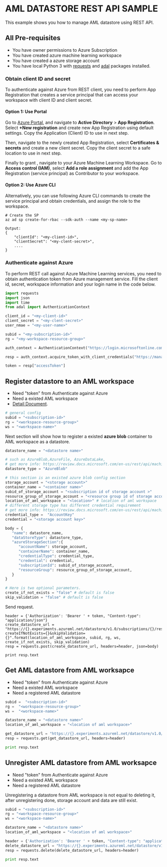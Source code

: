 ﻿# AML DATASTORE REST API SAMPLE

This example shows you how to manage AML datastore using REST API.

## All Pre-requisites
 * You have owner permissions to Azure Subscription
 * You have created azure machine learning workspace
 * You have created a azure storage account
 * You have local Python 3 with [requests](https://pypi.org/project/requests/) and [adal](https://pypi.org/project/adal/) packages installed.

###  Obtain client ID and secret

To authenticate against Azure from REST client, you need to perform App Registration that creates a service principal that can access your workspace with client ID and client secret. 

#### Option 1: Use Portal

Go to [Azure Portal](portal.azure.com), and navigate to __Active Directory__ > __App Registration__. Select __+New registration__ and create new App Registration using default settings. Copy the Application (Client) ID to use in next step.

Then, navigate to the newly created App Registration, select __Certificates & secrets__ and create a new client secret. Copy the client secret to a safe location to use in next step.

Finally to grant , navigate to your Azure Machine Learning Workspace. Go to __Access control (IAM)__, select __Add a role assignment__ and add the App Registration (service principal) as Contributor to your workspace.

#### Option 2: Use Azure CLI

Alternatively, you can use following Azure CLI commands to create the service principal and obtain credentials, and assign the role to the workspace.

```azurecli
# Create the SP
az ad sp create-for-rbac --sdk-auth --name <my-sp-name>

Output:
{
	"clientId": "<my-client-id>",
	"clientSecret": "<my-clent-secret>",
	....
}
```


### Authenticate against Azure

To perform REST call against Azure Machine Learning services, you need to obtain authentication token from Azure management service. Fill the client id, secret, workspace information and your login name in the code below.

```python
import requests
import json
import time
from adal import AuthenticationContext

client_id = "<my-client-id>"
client_secret = "<my-clent-secret>"
user_nmae = "<my-user-name>"

subid = "<my-subscription-id>"
rg = "<my-workspace-resource-group>"

auth_context = AuthenticationContext("https://login.microsoftonline.com/{}.onmicrosoft.com".format(user_name))

resp = auth_context.acquire_token_with_client_credentials("https://management.azure.com/",client_id,client_secret)

token = resp["accessToken"]
```

## Register datastore to an AML workspace

 - Need "token" from Authenticate against Azure
 - Need a existed AML workspace
 - [Detail Document](https://review.docs.microsoft.com/en-us/rest/api/machinelearningservices/data/create/create).
 ``` python
# general config
subid = "<subscription-id>"
rg = "<workspace-resource-group>"
ws = "<workspace-name>"
```

Next section will show how to register a existed **azure blob** container to AML workspace as a datastore.
```python
datastore_name = "<datastore name>"

# such as AzureBlob,AzureFile, AzureDataLake, 
# get more info: https://review.docs.microsoft.com/en-us/rest/api/machinelearningservices/data/create/create#datastoretype
datastore_type = "AzureBlob" 

# this section is an existed azure blob config section
storage_account = "<storage account>" 
container_name = "<container name>"
subid_of_storage_account = "<subscription id of storage account >"
resource_group_of_storage_account = "<resource group id of storage account>"
location_of_aml_workspace = "<location>" # location of aml workspace
# different storage type has different credential requirement
# get more info: https://review.docs.microsoft.com/en-us/rest/api/machinelearningservices/data/create/create#azurestoragecredentialtypes
credential_type =  "AccountKey"
credential = "<storage account key>"

body = {
   "name": datastore_name,
   "dataStoreType": datastore_type,
   "azureStorageSection":{
      "accountName": storage_account,
      "containerName": container_name,
      "credentialType": credential_type,
      "credential": credential,
      "subscriptionId": subid_of_storage_account,
      "resourceGroup": resource_group_of_storage_account,
   }
}

# Here is two optional parameters.
create_if_not_exists = "false" # default is false
skip_validation = "false" # default is false
```
Send request.
```
header = {'Authorization': 'Bearer ' + token, "Content-type": "application/json"}
create_datastore_url = "https://{}.experiments.azureml.net/datastore/v1.0/subscriptions/{}/resourceGroups/{}/providers/Microsoft.MachineLearningServices/workspaces/{}/datastores?createIfNotExists={}&skipValidation={}".format(location_of_aml_workspace, subid, rg, ws, create_if_not_exists, skip_validation)
resp = requests.post(create_datastore_url, headers=header, json=body)

print resp.text
```

## Get AML datastore from AML worksapce
 - Need "token" from Authenticate against Azure
 - Need a existed AML workspace
 - Need a registered AML datastore
```python
subid =  "<subscription-id>" 
rg =  "<workspace-resource-group>" 
ws =  "<workspace-name>" 

datastore_name = "<datastore name>"
location_of_aml_workspace = "<location of aml workspace>"

get_datastore_url = "https://{}.experiments.azureml.net/datastore/v1.0/subscriptions/{}/resourceGroups/{}/providers/Microsoft.MachineLearningServices/workspaces/{}/datastores/{}".format(location_of_aml_workspace, subid, rg, ws, datastore_name)
resp = requests.get(get_datastore_url, headers=header)

print resp.text
```


## Unregister AML datastore from AML worksapce
 - Need "token" from Authenticate against Azure
 - Need a existed AML workspace
 - Need a registered AML datastore



Unregistering a datastore from AML workspace is not equal to deleting it, after unregistering done, storage account and data are still exist.
```python
subid = "<subscription-id>" 
rg = "<workspace-resource-group>" 
ws = "<workspace-name>" 

datastore_name = "<datastore name>"
location_of_aml_workspace = "<location of aml workspace>"

header = {'Authorization': 'Bearer ' + token, "Content-type": "application/json"}
delete_datastore_url = "https://{}.experiments.azureml.net/datastore/v1.0/subscriptions/{}/resourceGroups/{}/providers/Microsoft.MachineLearningServices/workspaces/{}/datastores/{}".format(location_of_aml_workspace, subid, rg, ws, datastore_name)
resp = requests.delete(delete_datastore_url, headers=header)

print resp.text
```
